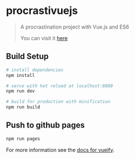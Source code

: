 # procrastivuejs

> A procrastination project with Vue.js and ES6
>
> You can visit it [here](http://serginator.github.com/procrastivuejs/)

## Build Setup

``` bash
# install dependencies
npm install

# serve with hot reload at localhost:8080
npm run dev

# build for production with minification
npm run build
```

## Push to github pages

```bash
npm run pages
```

For more information see the [docs for vueify](https://github.com/vuejs/vueify).
